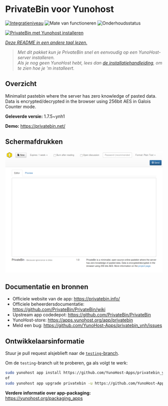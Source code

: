 <!--
NB: Deze README is automatisch gegenereerd door <https://github.com/YunoHost/apps/tree/master/tools/readme_generator>
Hij mag NIET handmatig aangepast worden.
-->

# PrivateBin voor Yunohost

[![Integratieniveau](https://apps.yunohost.org/badge/integration/privatebin)](https://ci-apps.yunohost.org/ci/apps/privatebin/)
![Mate van functioneren](https://apps.yunohost.org/badge/state/privatebin)
![Onderhoudsstatus](https://apps.yunohost.org/badge/maintained/privatebin)

[![PrivateBin met Yunohost installeren](https://install-app.yunohost.org/install-with-yunohost.svg)](https://install-app.yunohost.org/?app=privatebin)

*[Deze README in een andere taal lezen.](./ALL_README.md)*

> *Met dit pakket kun je PrivateBin snel en eenvoudig op een YunoHost-server installeren.*  
> *Als je nog geen YunoHost hebt, lees dan [de installatiehandleiding](https://yunohost.org/install), om te zien hoe je 'm installeert.*

## Overzicht

Minimalist pastebin where the server has zero knowledge of pasted data. Data is encrypted/decrypted in the browser using 256bit AES in Galois Counter mode.


**Geleverde versie:** 1.7.5~ynh1

**Demo:** <https://privatebin.net/>

## Schermafdrukken

![Schermafdrukken van PrivateBin](./doc/screenshots/bootstrap.png)

## Documentatie en bronnen

- Officiele website van de app: <https://privatebin.info/>
- Officiele beheerdersdocumentatie: <https://github.com/PrivateBin/PrivateBin/wiki>
- Upstream app codedepot: <https://github.com/PrivateBin/PrivateBin>
- YunoHost-store: <https://apps.yunohost.org/app/privatebin>
- Meld een bug: <https://github.com/YunoHost-Apps/privatebin_ynh/issues>

## Ontwikkelaarsinformatie

Stuur je pull request alsjeblieft naar de [`testing`-branch](https://github.com/YunoHost-Apps/privatebin_ynh/tree/testing).

Om de `testing`-branch uit te proberen, ga als volgt te werk:

```bash
sudo yunohost app install https://github.com/YunoHost-Apps/privatebin_ynh/tree/testing --debug
of
sudo yunohost app upgrade privatebin -u https://github.com/YunoHost-Apps/privatebin_ynh/tree/testing --debug
```

**Verdere informatie over app-packaging:** <https://yunohost.org/packaging_apps>

